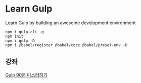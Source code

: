 # Learn Gulp

Learn Gulp by building an awesome development environment

```command
npm i gulp-cli -g
npm init
npm i gulp -D
npm i @babel/register @babel/core @babel/preset-env -D
```

## 강좌

[Gulp 90분 마스터하기](https://nomadcoders.co/gulp-for-beginners/lectures/1635)
